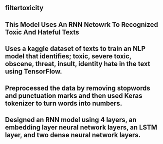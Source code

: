 ## filtertoxicity
## This Model Uses An RNN Netowrk To Recognized Toxic And Hateful Texts
## Uses a kaggle dataset of texts to train an NLP model that identifies; toxic, severe toxic, obscene, threat, insult, identity hate in the text using TensorFlow.
## Preprocessed the data by removing stopwords and punctuation marks and then used Keras tokenizer to turn words into numbers.
## Designed an RNN model using 4 layers, an embedding layer neural network layers, an LSTM layer, and two dense neural network layers.
